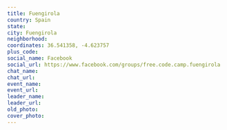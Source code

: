 ```yaml
---
title: Fuengirola
country: Spain
state: 
city: Fuengirola
neighborhood: 
coordinates: 36.541358, -4.623757
plus_code:
social_name: Facebook
social_url: https://www.facebook.com/groups/free.code.camp.fuengirola
chat_name:
chat_url:
event_name:
event_url:
leader_name:
leader_url:
old_photo: 
cover_photo:
---
```

